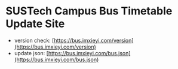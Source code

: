 # SUSTech Campus Bus Timetable Update Site
- version check: [https://bus.imxieyi.com/version](https://bus.imxieyi.com/version)
- update json: [https://bus.imxieyi.com/bus.json](https://bus.imxieyi.com/bus.json)
